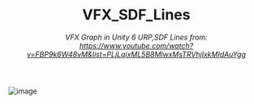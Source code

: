 <header>

<!--
  <<< Author notes: Course header >>>
  Include a 1280×640 image, course title in sentence case, and a concise description in emphasis.
  In your repository settings: enable template repository, add your 1280×640 social image, auto delete head branches.
  Add your open source license, GitHub uses MIT license.
-->

# VFX_SDF_Lines

_VFX Graph in Unity 6 URP,SDF Lines_
_from: https://www.youtube.com/watch?v=FBP9k6W48vM&list=PLjLqixML5B8MlwxMsTRVhjlxkMIdAuYgg_

</header>

![image](https://github.com/user-attachments/assets/08383be7-79ed-4b96-9fac-39f5d2864bcb)

